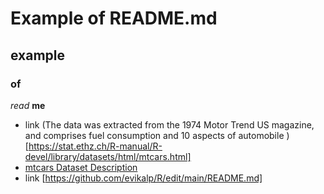 # Example of README.md
## example
### of
*read*
**me**
* link (The data was extracted from the 1974 Motor Trend US magazine, and comprises fuel consumption and 10 aspects of automobile )[https://stat.ethz.ch/R-manual/R-devel/library/datasets/html/mtcars.html]
* [mtcars Dataset Description](https://www.researchgate.net/profile/Rajiv-Sambasivan/publication/306258000/figure/tbl2/AS:668378133954573@1536365173361/mtcars-Dataset-Description.png)
* link [https://github.com/evikalp/R/edit/main/README.md]

